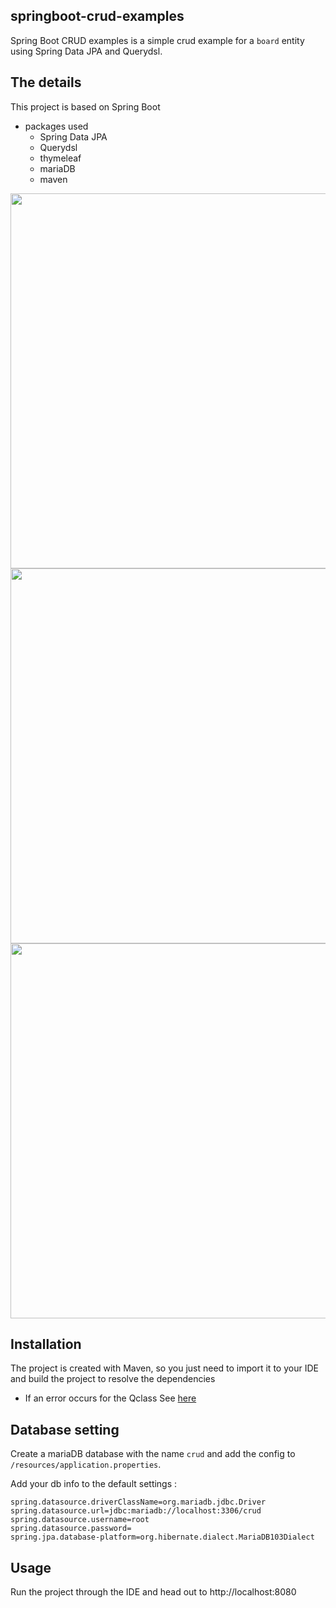 ## springboot-crud-examples 
 Spring Boot CRUD examples is a simple crud example for a `board` entity using Spring Data JPA and Querydsl.
 
## The details
This project is based on Spring Boot
 - packages used
    - Spring Data JPA
    - Querydsl 
    - thymeleaf
    - mariaDB  
    - maven
    
<img src = "https://user-images.githubusercontent.com/40849381/114607069-0b837b80-9cd7-11eb-8257-245a6a6ce577.png" width="600px">
<img src = "https://user-images.githubusercontent.com/40849381/114607704-d0ce1300-9cd7-11eb-8823-5acbd8925e20.png" width="600px">
<img src = "https://user-images.githubusercontent.com/40849381/114607782-e5121000-9cd7-11eb-9e8e-590e0419b0a4.png" width="600px">

    
    
    
    
## Installation
The project is created with Maven, so you just need to import it to your IDE and build the project to resolve the dependencies
 + If an error occurs for the Qclass
   See 
<a href="https://stackoverflow.com/questions/45794079/query-dsl-q-type-classes-not-generated" target="_blank">here</a>
   
## Database setting
Create a mariaDB database with the name `crud` and add the config to `/resources/application.properties`.

Add your db info to the default settings :
```
spring.datasource.driverClassName=org.mariadb.jdbc.Driver
spring.datasource.url=jdbc:mariadb://localhost:3306/crud
spring.datasource.username=root
spring.datasource.password=
spring.jpa.database-platform=org.hibernate.dialect.MariaDB103Dialect
```

## Usage
Run the project through the IDE and head out to http://localhost:8080
